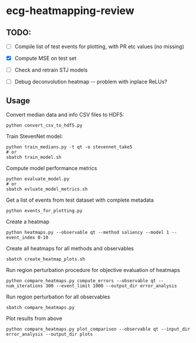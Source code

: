 # ecg-heatmapping-review

## TODO:

- [ ] Compile list of test events for plotting, with PR etc values (no missing)
- [x] Compute MSE on test set
- [ ] Check and retrain STJ models
- [ ] Debug deconvolution heatmap -- problem with inplace ReLUs? 


## Usage

Convert median data and info CSV files to HDF5:
```
python convert_csv_to_hdf5.py
```

Train StevenNet model:
```
python train_medians.py -t qt -o stevennet_take5
# or
sbatch train_model.sh
```

Compute model performance metrics
```
python evaluate_model.py
# or
sbatch evluate_model_metrics.sh
```

Get a list of events from test dataset with complete metadata
```
python events_for_plotting.py
```

Create a heatmap
```
python heatmaps.py --observable qt --method saliency --model 1 --event_index 0-10
```

Create all heatmaps for all methods and observables
```
sbatch create_heatmap_plots.sh
```

Run region perturbation procedure for objective evaluation of heatmaps
```
python compare_heatmaps.py compute_errors --observable qt --num_iterations 300 --event_limit 1000 --output_dir error_analysis
```

Run region perturbation for all observables
```
sbatch compare_heatmaps.py
```

Plot results from above
```
python compare_heatmaps.py plot_comparison --observable qt --input_dir error_analysis --output_dir plots
```
